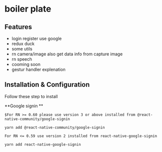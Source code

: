 ﻿# boiler plate

## Features
* login register use google
* redux duck
* some utils
* rn camera/image also get data info from capture image
* rn speech
* cooming soon
* gestur handler explenation

## Installation & Configuration
Follow these step to install

**Google signin **
```
$For RN >= 0.60 please use version 3 or above installed from @react-native-community/google-signin

yarn add @react-native-community/google-signin

For RN <= 0.59 use version 2 installed from react-native-google-signin

yarn add react-native-google-signin
```
